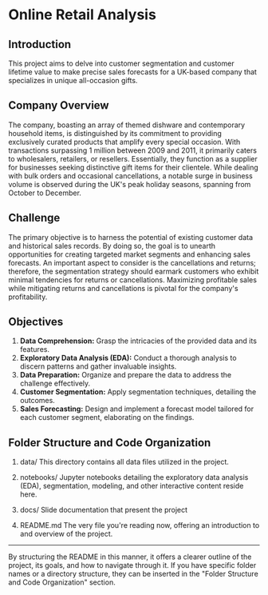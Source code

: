 # Online Retail Analysis

## Introduction
This project aims to delve into customer segmentation and customer lifetime value to make precise sales forecasts for a UK-based company that specializes in unique all-occasion gifts.

## Company Overview
The company, boasting an array of themed dishware and contemporary household items, is distinguished by its commitment to providing exclusively curated products that amplify every special occasion. With transactions surpassing 1 million between 2009 and 2011, it primarily caters to wholesalers, retailers, or resellers. Essentially, they function as a supplier for businesses seeking distinctive gift items for their clientele. While dealing with bulk orders and occasional cancellations, a notable surge in business volume is observed during the UK's peak holiday seasons, spanning from October to December.

## Challenge
The primary objective is to harness the potential of existing customer data and historical sales records. By doing so, the goal is to unearth opportunities for creating targeted market segments and enhancing sales forecasts. An important aspect to consider is the cancellations and returns; therefore, the segmentation strategy should earmark customers who exhibit minimal tendencies for returns or cancellations. Maximizing profitable sales while mitigating returns and cancellations is pivotal for the company's profitability.

## Objectives

1. **Data Comprehension:** Grasp the intricacies of the provided data and its features.
2. **Exploratory Data Analysis (EDA):** Conduct a thorough analysis to discern patterns and gather invaluable insights.
3. **Data Preparation:** Organize and prepare the data to address the challenge effectively.
4. **Customer Segmentation:** Apply segmentation techniques, detailing the outcomes.
5. **Sales Forecasting:** Design and implement a forecast model tailored for each customer segment, elaborating on the findings.

## Folder Structure and Code Organization
1. data/
This directory contains all data files utilized in the project. 

2. notebooks/
Jupyter notebooks detailing the exploratory data analysis (EDA), segmentation, modeling, and other interactive content reside here.

3. docs/
Slide documentation that present the project

4. README.md
The very file you're reading now, offering an introduction to and overview of the project.

---

By structuring the README in this manner, it offers a clearer outline of the project, its goals, and how to navigate through it. If you have specific folder names or a directory structure, they can be inserted in the "Folder Structure and Code Organization" section.
